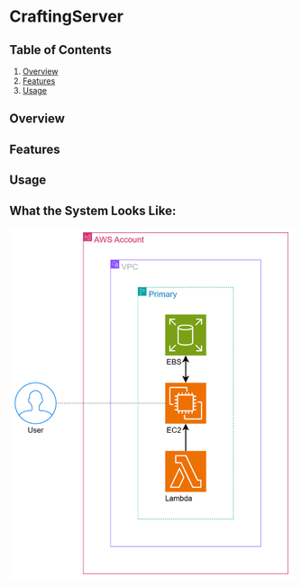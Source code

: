 # CraftingServer

## Table of Contents
1. [Overview](#Overview)
2. [Features](#Features)
3. [Usage](#Usage)

## Overview 

## Features

## Usage

## What the System Looks Like:
![image](system_architecture.drawio.png)

